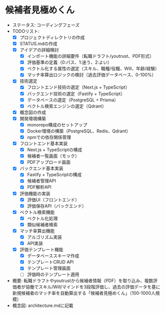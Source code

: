 # 候補者見極めくん
- ステータス: コーディングフェーズ
- TODOリスト:
  - [x] プロジェクトディレクトリの作成
  - [x] STATUS.mdの作成
  - [x] アイデアの詳細検討
    - [x] インポート機能の詳細要件（転職ドラフト/youtrust、PDF形式）
    - [x] 評価基準の定義（0:パス、1:迷う、2:よい）
    - [x] ベクトル化する属性の選定（スキル、職種/役職、Will、年齢/経験）
    - [x] マッチ率算出ロジックの検討（過去評価データベース、0-100%）
  - [x] 技術選定
    - [x] フロントエンド技術の選定（Next.js + TypeScript）
    - [x] バックエンド技術の選定（Fastify + TypeScript）
    - [x] データベースの選定（PostgreSQL + Prisma）
    - [x] ベクトル検索エンジンの選定（Qdrant）
  - [x] 概念図の作成
  - [x] 開発環境構築
    - [x] monorepo構成のセットアップ
    - [x] Docker環境の構築（PostgreSQL、Redis、Qdrant）
    - [x] npmでの依存関係管理
  - [x] フロントエンド基本実装
    - [x] Next.js + TypeScriptの構成
    - [x] 候補者一覧画面（モック）
    - [x] PDFアップロード画面
  - [x] バックエンド基本実装
    - [x] Fastify + TypeScriptの構成
    - [x] 候補者管理API
    - [x] PDF解析API
  - [x] 評価機能の実装
    - [x] 評価UI（フロントエンド）
    - [x] 評価保存API（バックエンド）
  - [x] ベクトル検索機能
    - [x] ベクトル化処理
    - [x] 類似候補者検索
  - [x] マッチ率算出機能
    - [x] アルゴリズム実装
    - [x] API実装
  - [x] 評価テンプレート機能
    - [x] データベーススキーマ作成
    - [x] テンプレートCRUD API
    - [x] テンプレート管理画面
    - [ ] 評価時のテンプレート適用
- 概要: 転職ドラフトやyoutrustから候補者情報（PDF）を取り込み、複数評価者が協働でスキル/Will/マインドを3段階評価し、過去の評価データを基に新規候補者のマッチ率を自動算出する「候補者見極めくん」（100-1000人規模）
- 概念図: architecture.mdに記載